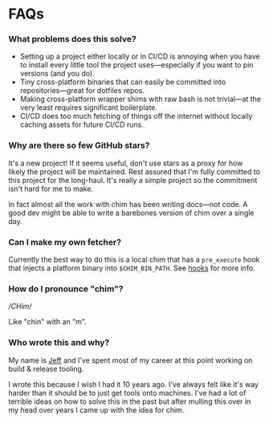 # FAQs

### What problems does this solve?

* Setting up a project either locally or in CI/CD is annoying when you have to install every 
little tool the project uses—especially if you want to pin versions (and you do).
* Tiny cross-platform binaries that can easily be committed into repositories—great for dotfiles repos.
* Making cross-platform wrapper shims with raw bash is not trivial—at the very least requires 
significant boilerplate.
* CI/CD does too much fetching of things off the internet without locally caching assets for 
future CI/CD runs.

### Why are there so few GitHub stars?

It's a new project! If it seems useful, don't use stars as a proxy for how
likely the project will be maintained. Rest assured that I'm fully committed to this
project for the long-haul. It's really a simple project so the commitment isn't hard for me to 
make.

In fact almost all the work with chim has been writing docs—not code. A good dev might be able 
to write a barebones version of chim over a single day.

### Can I make my own fetcher?

Currently the best way to do this is a local chim that has a `pre_execute` hook that injects
a platform binary into `$CHIM_BIN_PATH`. See [hooks](/docs/hooks) for more info.

### How do I pronounce "chim"?

_/CHim/_

Like "chin" with an "m".

### Who wrote this and why?

My name is <a href="https://jdxcode.com">Jeff</a> and I've spent most of my career at this point
working on build & release tooling.

I wrote this because I wish I had it 10 years ago. I've always felt like it's way harder than it 
should be to just get tools onto machines. I've had a lot of terrible ideas on how to solve this 
in the past but after mulling this over in my head over years I came up with the idea for chim.
